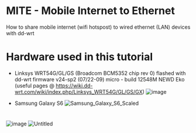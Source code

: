 # MITE - Mobile Internet to Ethernet
How to share mobile internet (wifi hotspost) to wired ethernet (LAN) devices with dd-wrt

# Hardware used in this tutorial
- Linksys WRT54G/GL/GS (Broadcom BCM5352 chip rev 0) flashed with dd-wrt firmware v24-sp2 (07/22-09) micro - build 12548M NEWD Eko
(useful pages @ https://wiki.dd-wrt.com/wiki/index.php/Linksys_WRT54G/GL/GS/GX)
![image](https://user-images.githubusercontent.com/67799618/91667093-ef411e80-eaf9-11ea-8c8e-3d56126b7dfe.png)

- Samsung Galaxy S6
![Samsung_Galaxy_S6_Scaled](https://user-images.githubusercontent.com/67799618/91667284-4dbacc80-eafb-11ea-92c1-f597a17c8265.png)

# 

![image](https://user-images.githubusercontent.com/67799618/91665740-c87dea80-eaef-11ea-96f2-606682c35c73.png)
![Untitled](https://user-images.githubusercontent.com/67799618/91666968-32e75880-eaf9-11ea-9f1f-19ad3ca9d5d2.png)
